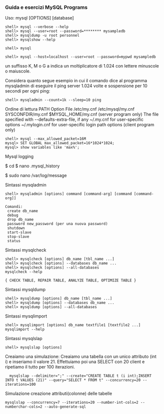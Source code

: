 ### Guida e esercizi MySQL Programs

Uso:
  mysql [OPTIONS] [database]
```
shell> mysql --verbose --help
shell> mysql --user=root --password=******** mysampledb
shell> mysqldump -u root personnel
shell> mysqlshow --help
```
```
shell> mysql
```
```
shell> mysql --host=localhost --user=root --password=mypwd mysampledb
```

un suffisso  K, M o G a
indica un moltiplicatore di 1.024 con lettere minuscole o maiuscole.

Considera quanto segue
esempio in cui il comando dice al programma mysqladmin di eseguire il ping
server 1.024 volte e sospensione per 10 secondi per ogni ping:
```
shell> mysqladmin --count=1k --sleep=10 ping
```

Ordine di lettura PATH Option File
/etc/my.cnf
/etc/mysql/my.cnf
SYSCONFDIR/my.cnf
$MYSQL_HOME/my.cnf (server program only)
The file specified with --defaults-extra-file, if any
~/.my.cnf for user-specific options
~/.mylogin.cnf for user-specific login path options (client program only)


```
shell> mysql --max_allowed_packet=16M
mysql> SET GLOBAL max_allowed_packet=16*1024*1024;
mysql> show variables like 'max%';
```

Mysql logging

  $ cd
  $ nano .mysql_history
  
  $ sudo nano /var/log/message





Sintassi mysqladmin
```
shell> mysqladmin [options] command [command-arg] [command [command-org]]

Comandi:  
 create db_name 
 debug
 drop db_name 
 password new_password (per una nuova password)
 shutdown
 start-slave
 stop-slave
 status
```

Sintassi mysqlcheck
```
shell> mysqlcheck [options] db_name [tbl_name ...]
shell> mysqlcheck [options] --databases db_name ...
shell> mysqlcheck [options] --all-databases
mysqlcheck --help

{ CHECK TABLE, REPAIR TABLE, ANALYZE TABLE, OPTIMIZE TABLE }
```


Sintassi mysqldump
```
shell> mysqldump [options] db_name [tbl_name ...]
shell> mysqldump [options] --databases db_name ...
shell> mysqldump [options] --all-databases
```

Sintassi mysqlimport
```
shell> mysqlimport [options] db_name textfile1 [textfile2 ...]
mysqlimport --help
```


Sintassi mysqlslap 
  ```
  shell> mysqlslap [options]
```

Creaiamo una simulazione:
Creaiamo una tabella con un unico attributo (int i) e inseriamo il valore 21.
Effettuiamo poi una SELECT con 20 client e ripetiamo il tutto per 100 iterazioni.

```
  mysqlslap --delimiter=";" --create="CREATE TABLE t (i int);INSERT INTO t VALUES (21)" --query="SELECT * FROM t" --concurrency=20 --iterations=100
```

Simulazione creazione attributi(colonne) delle tabelle
```
mysqlslap --concurrency=7 --iterations=20 --number-int-cols=2 --numberchar-cols=2 --auto-generate-sql
```
